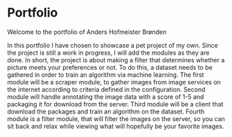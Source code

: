 # Portfolio
Welcome to the portfolio of Anders Hofmeister Brønden

In this portfolio I have chosen to showcase a pet project of my own. Since the project is still a work in progress, I will add the modules as they are done. In short, the project is about making a filter that determines whether a picture meets your preferences or not. To do this, a dataset needs to be gathered in order to train an algorithm via machine learning. The first module will be a scraper module, to gather images from image services on the internet according to criteria defined in the configuration. Second module will handle annotating the image data with a score of 1-5 and packaging it for download from the server. Third module will be a client that download the packages and train an algorithm on the dataset. Fourth module is a filter module, that will filter the images on the server, so you can sit back and relax while viewing what will hopefully be your favorite images.
